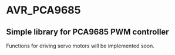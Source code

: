 # AVR_PCA9685

## Simple library for PCA9685 PWM controller

Functions for driving servo motors will be implemented soon.
